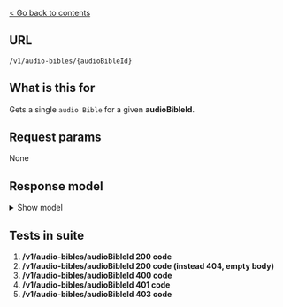[< Go back to contents](../README.md)

## URL

`/v1/audio-bibles/{audioBibleId}`

## What is this for

Gets a single `audio Bible` for a given **audioBibleId**.

## Request params

None

## Response model

<details><summary>Show model</summary>

```TypeScript
{
  data: {
    id: string;
    dblId: string;
    abbreviation: string;
    abbreviationLocal: string;
    copyright: string;
    language: {
      id: string;
      name: string;
      nameLocal: string;
      script: string;
      scriptDirection: string;
    };
    countries: [
      {
        id: string;
        name: string;
        nameLocal: string;
      },
    ];
    name: string;
    nameLocal: string;
    description: string;
    descriptionLocal: string;
    info: string;
    type: string;
    updatedAt: string | Date;
    relatedDbl: string;
  };
}
```

</details>

## Tests in suite

1. **/v1/audio-bibles/audioBibleId 200 code**
2. **/v1/audio-bibles/audioBibleId 200 code (instead 404, empty body)**
3. **/v1/audio-bibles/audioBibleId 400 code**
4. **/v1/audio-bibles/audioBibleId 401 code**
5. **/v1/audio-bibles/audioBibleId 403 code**
